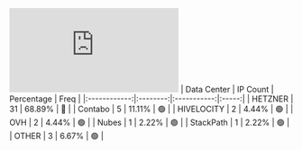 ![Diagramm](https://github.com/obajay/StateSync-snapshots/blob/main/Projects/Uptick/1/README.md)
| Data Center | IP Count | Percentage | Freq |
|:------------:|:--------:|:-----------:|:-----:|
| HETZNER | 31 | 68.89% | 🔴 |
| Contabo | 5 | 11.11% | 🟢 |
| HIVELOCITY | 2 | 4.44% | 🟢 |
| OVH | 2 | 4.44% | 🟢 |
| Nubes | 1 | 2.22% | 🟢 |
| StackPath | 1 | 2.22% | 🟢 |
| OTHER | 3 | 6.67% | 🟢 |